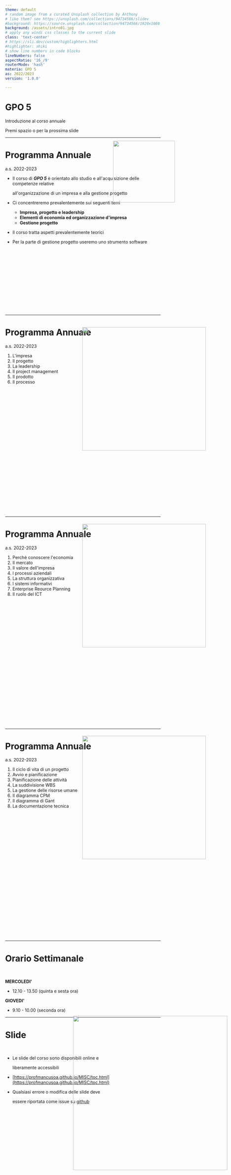 ```yaml
---
theme: default
# random image from a curated Unsplash collection by Anthony
# like them? see https://unsplash.com/collections/94734566/slidev
#background: https://source.unsplash.com/collection/94734566/1920x1080
background: /assets/intro01.jpg
# apply any windi css classes to the current slide
class: 'text-center'
# https://sli.dev/custom/highlighters.html
#highlighter: shiki
# show line numbers in code blocks
lineNumbers: false
aspectRatio: '16_/9'
routerMode: 'hash'
materia: GPO 5
as: 2022/2023
version: '1.0.0'

---  
```


# GPO 5

Introduzione al corso annuale

<div class="pt-12">
  <span class="px-2 py-1">
    Premi spazio o <carbon:arrow-right class="inline"/> per la prossima slide
  </span>
</div>

---

# Programma Annuale

a.s. 2022-2023

- Il corso di ***GPO 5*** è orientato allo studio e all'acquisizione delle competenze relative 
  
  all'organizzazione di un impresa e alla gestione progetto
- Ci concentreremo prevalentemente sui seguenti temi
  - **Impresa, progetto e leadership**
  - **Elementi di economia ed organizzazione d'impresa**
  - **Gestione progetto**
- Il corso tratta aspetti prevalentemente teorici
- Per la parte di gestione progetto useremo uno strumento software


<img src="/media/intro02.jpg" width="200" style="margin:auto;position:relative; left: 350px; top: -350px;">

---

# Programma Annuale

a.s. 2022-2023

1. L'impresa
2. Il progetto
3. La leadership
4. Il project management
5. Il prodotto
6. Il processo

<img src="/media/intro03.jpg" width="400" style="margin:auto;position:relative; left: 250px; top: -200px;">


---

# Programma Annuale

a.s. 2022-2023

1. Perchè conoscere l'economia
2. Il mercato
3. Il valore dell'impresa
4. I processi aziendali
5. La struttura organizzativa
6. I sistemi informativi
7. Enterprise Reource Planning
8. Il ruolo del ICT

<img src="/media/intro04.jpg" width="400" style="margin:auto;position:relative; left: 250px; top: -250px;">

---

# Programma Annuale

a.s. 2022-2023

1. Il ciclo di vita di un progetto
2. Avvio e pianificazione
3. Pianificazione delle attività
4. La suddivisione WBS
5. La gestione delle risorse umane
6. Il diagramma CPM
7. Il diagramma di Gant
8. La documentazione tecnica

<img src="/media/intro05.jpg" width="400" style="margin:auto;position:relative; left: 250px; top: -250px;">


---

# Orario Settimanale

&nbsp;

**MERCOLEDI'**
 - 12.10 - 13.50 (quinta e sesta ora)

**GIOVEDI'**
 - 9.10 - 10.00 (seconda ora)



---

# Slide

&nbsp;

- Le slide del corso sono disponibili online e 
  
  liberamente accessibili
- [https://profmancusoa.github.io/MISC/toc.html](https://profmancusoa.github.io/MISC/toc.html)
- Qualsiasi errore o modifica delle slide deve 
  
  essere riportata come issue su [github](https://github.com/profmancusoa/GPO)

<img src="/media/intro06.png" width="500" style="margin:auto;position:relative; left: 220px; top:-300px;">

